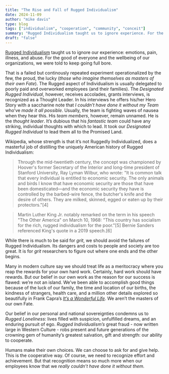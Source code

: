 ```yaml
---         
title: "The Rise and Fall of Rugged Individualism"
date: 2024-11-09
author: "mike davis"
type: blog
tags: ["individualism", "cooperation", "community", "conceit"]
summary: "Rugged Individualism taught us to ignore experience. For the good of everything and everyone else, keep going full bore."
draft: "false"
---
```

[Rugged Individualism](https://en.wikipedia.org/wiki/Rugged_individualism) taught us to ignore our experience: emotions, pain, illness, and abuse. For the good of everyone and the wellbeing of our organizations, we were told to keep going full bore. 

That is a failed but continously repeated experiment operationalized by the few, the proud, the lucky (*those who imagine themselves as masters of their own Fate*). The Rugged aspect of Individualism is usually delegated to poorly paid and overworked employees (and their families). The *Designated Rugged Individual*, however, receives accolades, grants interviews, is recognized as a Thought Leader. In his interviews he offers his/her Hero Story with a saccharine note that *I couldn’t have done it without my Team* who’ve *made it all possible*. Usually, the team is fighting waves of nausea when they hear this. His *team members*, however, remain unnamed. He is the *thought leader*. It’s dubious that his *fantastic team* could have any striking, individual thoughts with which to lead. It took our *Designated Rugged Individual* to lead them all to the Promised Land. 

Wikipedia, whose strength is that it’s not Ruggedly Individualized, does a masterful job of distilling the uniquely American history of Rugged Individualism: 

>Through the mid-twentieth century, the concept was championed by Hoover's former Secretary of the Interior and long-time president of Stanford University, Ray Lyman Wilbur, who wrote: "It is common talk that every individual is entitled to economic security. The only animals and birds I know that have economic security are those that have been domesticated—and the economic security they have is controlled by the barbed-wire fence, the butcher's knife and the desire of others. They are milked, skinned, egged or eaten up by their protectors."[4]

>Martin Luther King Jr. notably remarked on the term in his speech "The Other America" on March 10, 1968: "This country has socialism for the rich, rugged individualism for the poor."[5] Bernie Sanders referenced King's quote in a 2019 speech.[6]

While there is much to be said for *grit*, we should avoid the failures of Rugged Individualism. Its dangers and costs to people and society are too great. It is for *grit* researchers to figure out where one ends and the other begins. 

Many in modern culture say we should treat life as a meritocracy where you reap the rewards for your own hard work. Certainly, hard work should have rewards. But our belief in our own work as the reason for our success is flawed: we’re not an island. We’ve been able to accomplish good things because of the luck of our family, the time and location of our births, the kindness of strangers, health care, and a million other details explored so beautifully in Frank Capra’s *[It’s a Wonderful Life](https://en.wikipedia.org/wiki/It%27s_a_Wonderful_Life)*. We aren’t the masters of our own Fate. 

Our belief in our personal and national sovereignties condemns us to *Rugged Loneliness*: lives filled with suspicion, unfulfilled dreams, and an enduring pursuit of ego. *Rugged Individualism’s* great fraud - now written large in Western Culture - robs present and future generations of the crowning gem of humanity’s greatest salvation, gift and strength: our ability to cooperate. 

Humans make their own choices. We can choose to ask for and give help. This is the cooperative way. Of course, we need to recognize effort and achievement. But that recognition means so much more when our employees know that we *really couldn’t have done it without them.*